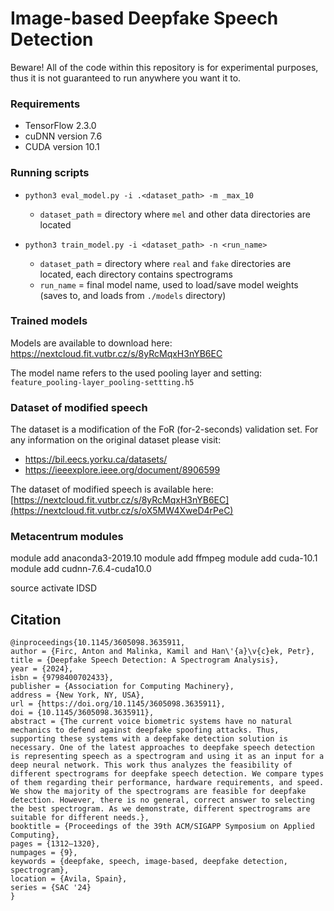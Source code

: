 # Image-based Deepfake Speech Detection

Beware! All of the code within this repository is for experimental purposes, thus it is not guaranteed to run anywhere you want it to.

### Requirements
- TensorFlow 2.3.0
- cuDNN version 7.6
- CUDA version 10.1

### Running scripts

- `python3 eval_model.py -i .<dataset_path> -m _max_10`
  - `dataset_path` = directory where `mel` and other data directories are located
  
- `python3 train_model.py -i <dataset_path> -n <run_name>`
  - `dataset_path` = directory where `real` and `fake` directories are located, each directory contains spectrograms
  - `run_name` = final model name, used to load/save model weights (saves to, and loads from `./models` directory)

### Trained models

Models are available to download here: https://nextcloud.fit.vutbr.cz/s/8yRcMqxH3nYB6EC 

The model name refers to the used pooling layer and setting: `feature_pooling-layer_pooling-settting.h5`

### Dataset of modified speech

The dataset is a modification of the FoR (for-2-seconds) validation set.
For any information on the original dataset please visit:
 - https://bil.eecs.yorku.ca/datasets/
 - https://ieeexplore.ieee.org/document/8906599

The dataset of modified speech is available here: [https://nextcloud.fit.vutbr.cz/s/8yRcMqxH3nYB6EC](https://nextcloud.fit.vutbr.cz/s/oX5MW4XweD4rPeC)


### Metacentrum modules

module add anaconda3-2019.10
module add ffmpeg
module add cuda-10.1
module add cudnn-7.6.4-cuda10.0

source activate IDSD

## Citation
```
@inproceedings{10.1145/3605098.3635911,
author = {Firc, Anton and Malinka, Kamil and Han\'{a}\v{c}ek, Petr},
title = {Deepfake Speech Detection: A Spectrogram Analysis},
year = {2024},
isbn = {9798400702433},
publisher = {Association for Computing Machinery},
address = {New York, NY, USA},
url = {https://doi.org/10.1145/3605098.3635911},
doi = {10.1145/3605098.3635911},
abstract = {The current voice biometric systems have no natural mechanics to defend against deepfake spoofing attacks. Thus, supporting these systems with a deepfake detection solution is necessary. One of the latest approaches to deepfake speech detection is representing speech as a spectrogram and using it as an input for a deep neural network. This work thus analyzes the feasibility of different spectrograms for deepfake speech detection. We compare types of them regarding their performance, hardware requirements, and speed. We show the majority of the spectrograms are feasible for deepfake detection. However, there is no general, correct answer to selecting the best spectrogram. As we demonstrate, different spectrograms are suitable for different needs.},
booktitle = {Proceedings of the 39th ACM/SIGAPP Symposium on Applied Computing},
pages = {1312–1320},
numpages = {9},
keywords = {deepfake, speech, image-based, deepfake detection, spectrogram},
location = {Avila, Spain},
series = {SAC '24}
}
```
